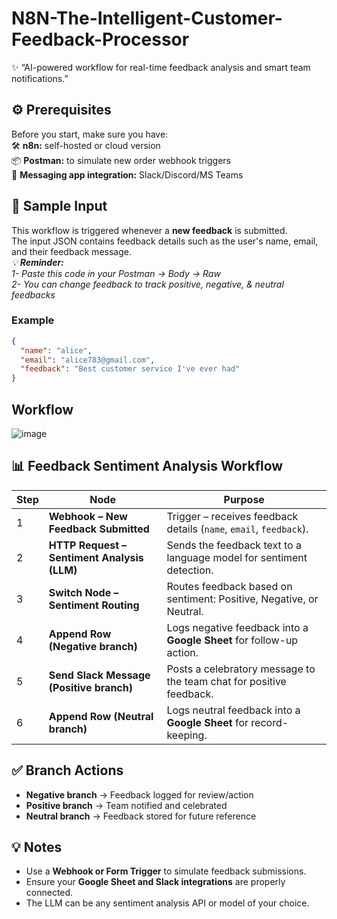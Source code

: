 # N8N-The-Intelligent-Customer-Feedback-Processor
✨ “AI-powered workflow for real-time feedback analysis and smart team notifications.”  

## ⚙️ Prerequisites

Before you start, make sure you have:  
🛠️ **n8n:** self-hosted or cloud version    
📦 **Postman:** to simulate new order webhook triggers    
💬 **Messaging app integration:** Slack/Discord/MS Teams  

## 📝 Sample Input

This workflow is triggered whenever a **new feedback** is submitted.  
The input JSON contains feedback details such as the user's name, email, and their feedback message.  
*💡 **Reminder:**   
1- Paste this code in your Postman → Body → Raw*  
*2- You can change feedback to track positive, negative, & neutral feedbacks*

### Example
```json
{
  "name": "alice",
  "email": "alice783@gmail.com",
  "feedback": "Best customer service I've ever had"
}
```

## Workflow
![image](https://github.com/user-attachments/assets/7e99c0e8-c416-49a7-9c03-0c19f40d45fb)  

## 📊 Feedback Sentiment Analysis Workflow
| Step | Node | Purpose |
|------|------|---------|
| 1 | **Webhook – New Feedback Submitted** | Trigger – receives feedback details (`name`, `email`, `feedback`). |
| 2 | **HTTP Request – Sentiment Analysis (LLM)** | Sends the feedback text to a language model for sentiment detection. |
| 3 | **Switch Node – Sentiment Routing** | Routes feedback based on sentiment: Positive, Negative, or Neutral. |
| 4 | **Append Row (Negative branch)** | Logs negative feedback into a **Google Sheet** for follow-up action. |
| 5 | **Send Slack Message (Positive branch)** | Posts a celebratory message to the team chat for positive feedback. |
| 6 | **Append Row (Neutral branch)** | Logs neutral feedback into a **Google Sheet** for record-keeping. |

## ✅ Branch Actions

- **Negative branch** → Feedback logged for review/action  
- **Positive branch** → Team notified and celebrated  
- **Neutral branch** → Feedback stored for future reference  

## 💡 Notes

- Use a **Webhook or Form Trigger** to simulate feedback submissions.  
- Ensure your **Google Sheet and Slack integrations** are properly connected.  
- The LLM can be any sentiment analysis API or model of your choice.

